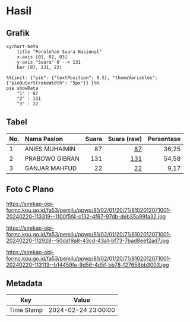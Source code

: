 # Hasil

## Grafik

```mermaid
xychart-beta
    title "Perolehan Suara Nasional"
    x-axis [01, 02, 03]
    y-axis "Suara" 0 --> 131
    bar [87, 131, 22]
```

```mermaid
%%{init: {"pie": {"textPosition": 0.5}, "themeVariables": {"pieOuterStrokeWidth": "5px"}} }%%
pie showData
    "1" : 87
    "2" : 131
    "3" : 22
```

## Tabel

| No. | Nama Paslon    | Suara | Suara (raw) | Persentase |
|:--- |:-------------- | -----:| -----------:| ----------:|
| 1   | ANIES MUHAIMIN | 87    | [87][p-1]   | 36,25      |
| 2   | PRABOWO GIBRAN | 131   | [131][p-2]  | 54,58      |
| 3   | GANJAR MAHFUD  | 22    | [22][p-3]   | 9,17       |


[p-1]: https://github.com/gigit-pemilu/pemilu-2024/blob/main/pilpres/hitung-suara/sub/81-maluku/sub/02-maluku-tenggara/sub/01-kei-kecil/sub/2071-sitniohoi/sub/001-tps/sub/paslon-1.txt
[p-2]: https://github.com/gigit-pemilu/pemilu-2024/blob/main/pilpres/hitung-suara/sub/81-maluku/sub/02-maluku-tenggara/sub/01-kei-kecil/sub/2071-sitniohoi/sub/001-tps/sub/paslon-2.txt
[p-3]: https://github.com/gigit-pemilu/pemilu-2024/blob/main/pilpres/hitung-suara/sub/81-maluku/sub/02-maluku-tenggara/sub/01-kei-kecil/sub/2071-sitniohoi/sub/001-tps/sub/paslon-3.txt

## Foto C Plano

https://sirekap-obj-formc.kpu.go.id/fa53/pemilu/ppwp/81/02/01/20/71/8102012071001-20240220-113319--1100f5f4-c132-4f67-97db-deb35a99fa32.jpg

https://sirekap-obj-formc.kpu.go.id/fa53/pemilu/ppwp/81/02/01/20/71/8102012071001-20240220-112928--50da19a8-43cd-43a1-bf73-7bad8ee12ad7.jpg

https://sirekap-obj-formc.kpu.go.id/fa53/pemilu/ppwp/81/02/01/20/71/8102012071001-20240220-113113--b14459fe-9d56-4d5f-bb78-f27658bb3003.jpg


## Metadata

| Key        | Value               |
| ---------- | ------------------- |
| Time Stamp | 2024-02-24 23:00:00 |



